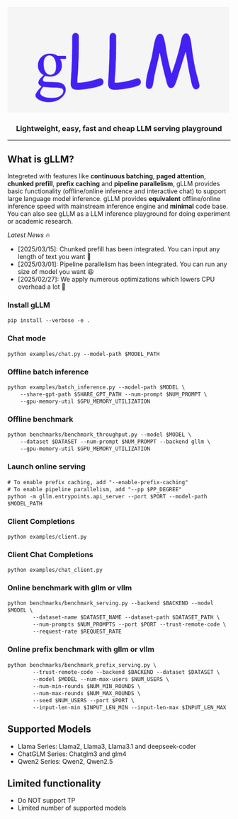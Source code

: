 <p align="center">
    <img src=doc/pic/gLLM.svg height=240>
</p>

<h3 align="center">
Lightweight, easy, fast and cheap LLM serving playground
</h3>


---

## What is gLLM?

Integreted with features like **continuous batching**, **paged attention**, **chunked prefill**, **prefix caching** and **pipeline parallelism**, gLLM provides basic functionality (offline/online inference and interactive chat) to support large language model inference. gLLM provides **equivalent** offline/online inference speed with mainstream inference engine and **minimal** code base. You can also see gLLM as a LLM inference playground for doing experiment or academic research.

*Latest News* :fire:
- [2025/03/15]: Chunked prefill has been integrated. You can input any length of text you want :hugs:
- [2025/03/01]: Pipeline parallelism has been integrated. You can run any size of model you want :laughing: 
- [2025/02/27]: We apply numerous optimizations which lowers CPU overhead a lot :clap: 


### Install gLLM
```
pip install --verbose -e .
```

### Chat mode
```
python examples/chat.py --model-path $MODEL_PATH
```

### Offline batch inference
```
python examples/batch_inference.py --model-path $MODEL \
    --share-gpt-path $SHARE_GPT_PATH --num-prompt $NUM_PROMPT \
    --gpu-memory-util $GPU_MEMORY_UTILIZATION
```

### Offline benchmark
```
python benchmarks/benchmark_throughput.py --model $MODEL \
    --dataset $DATASET --num-prompt $NUM_PROMPT --backend gllm \
    --gpu-memory-util $GPU_MEMORY_UTILIZATION
```

### Launch online serving

```
# To enable prefix caching, add "--enable-prefix-caching"
# To enable pipeline parallelism, add "--pp $PP_DEGREE"
python -m gllm.entrypoints.api_server --port $PORT --model-path $MODEL_PATH
```

### Client Completions
```
python examples/client.py
```

### Client Chat Completions
```
python examples/chat_client.py
```

### Online benchmark with gllm or vllm
```
python benchmarks/benchmark_serving.py --backend $BACKEND --model $MODEL \
        --dataset-name $DATASET_NAME --dataset-path $DATASET_PATH \
        --num-prompts $NUM_PROMPTS --port $PORT --trust-remote-code \
        --request-rate $REQUEST_RATE
```

### Online prefix benchmark with gllm or vllm
```
python benchmarks/benchmark_prefix_serving.py \
        --trust-remote-code --backend $BACKEND --dataset $DATASET \
        --model $MODEL --num-max-users $NUM_USERS \
        --num-min-rounds $NUM_MIN_ROUNDS \
        --num-max-rounds $NUM_MAX_ROUNDS \
        --seed $NUM_USERS --port $PORT \
        --input-len-min $INPUT_LEN_MIN --input-len-max $INPUT_LEN_MAX
```

## Supported Models

- Llama Series: Llama2, Llama3, Llama3.1 and deepseek-coder
- ChatGLM Series: Chatglm3 and glm4
- Qwen2 Series: Qwen2, Qwen2.5

## Limited functionality

- Do NOT support TP
- Limited number of supported models
